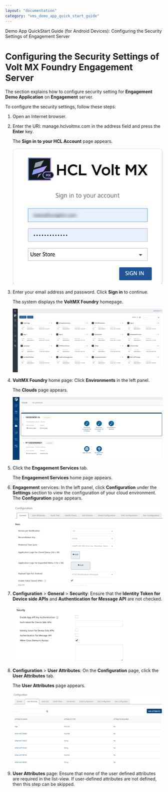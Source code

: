 ```yaml
---
layout: "documentation"
category: "vms_demo_app_quick_start_guide"
---
```

                           

Demo App QuickStart Guide (for Android Devices): Configuring the Security Settings of Engagement Server

Configuring the Security Settings of Volt MX Foundry Engagement Server
=====================================================================

The section explains how to configure security setting for **Engagement Demo Application** on **Engagement** server.

To configure the security settings, follow these steps:

1.  Open an Internet browser.
2.  Enter the URI: manage.hclvoltmx.com in the address field and press the **Enter** key.
    
    The **Sign in to your HCL Account** page appears.
    
    ![](Resources/Images/03000010.png)
    
3.  Enter your email address and password. Click **Sign in** to continue.
    
    The system displays the **VoltMX Foundry** homepage.
    
    ![](Resources/Images/mfhoepage_650x250.png)
    
4.  **VoltMX Foundry** home page: Click **Environments** in the left panel.
    
    The **Clouds** page appears.
    
    ![](Resources/Images/cloudpage.png)
    
5.  Click the **Engagement Services** tab.
    
    The **Engagement Services** home page appears.
    
6.  **Engagement** services: In the left panel, click **Configuration** under the **Settings** section to view the configuration of your cloud environment. The **Configuration** page appears.
    
    ![](Resources/Images/configfulscr_585x312.png)
    
7.  **Configuration** > **General** > **Security**: Ensure that the **Identity Token for Device side APIs** and **Authentication for Message API** are not checked.
    
    ![](Resources/Images/security_590x271.png)
    
8.  **Configuration** > **User Attributes**: On the **Configuration** page, click the **User Attributes** tab.
    
    The **User Attributes** page appears.
    
    ![](Resources/Images/usrattr_590x285.png)
    
9.  **User Attributes** page: Ensure that none of the user defined attributes are required in the list-view. If user-defined attributes are not defined, then this step can be skipped.
